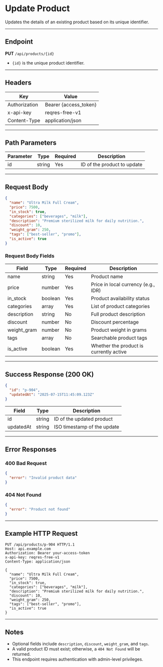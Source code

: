 # Update Product

Updates the details of an existing product based on its unique identifier.

---

## Endpoint

**PUT** `/api/products/{id}`

- `{id}` is the unique product identifier.

---

## Headers

| Key            | Value                    |
|----------------|--------------------------|
| Authorization  | Bearer {access_token}    |
| x-api-key      | reqres-free-v1           |
| Content-Type   | application/json         |

---

## Path Parameters

| Parameter | Type   | Required | Description                          |
|-----------|--------|----------|--------------------------------------|
| id        | string | Yes      | ID of the product to update          |

---

## Request Body

```json
{
  "name": "Ultra Milk Full Cream",
  "price": 7500,
  "in_stock": true,
  "categories": ["beverages", "milk"],
  "description": "Premium sterilized milk for daily nutrition.",
  "discount": 10,
  "weight_gram": 250,
  "tags": ["best-seller", "promo"],
  "is_active": true
}
```

### Request Body Fields

| Field        | Type    | Required | Description                             |
|--------------|---------|----------|-----------------------------------------|
| name         | string  | Yes      | Product name                            |
| price        | number  | Yes      | Price in local currency (e.g., IDR)     |
| in_stock     | boolean | Yes      | Product availability status             |
| categories   | array   | Yes      | List of product categories              |
| description  | string  | No       | Full product description                |
| discount     | number  | No       | Discount percentage                     |
| weight_gram  | number  | No       | Product weight in grams                 |
| tags         | array   | No       | Searchable product tags                 |
| is_active    | boolean | Yes      | Whether the product is currently active |

---

## Success Response (200 OK)

```json
{
  "id": "p-904",
  "updatedAt": "2025-07-15T11:45:09.123Z"
}
```

| Field       | Type   | Description                       |
|-------------|--------|-----------------------------------|
| id          | string | ID of the updated product         |
| updatedAt   | string | ISO timestamp of the update       |

---

## Error Responses

### 400 Bad Request

```json
{
  "error": "Invalid product data"
}
```

### 404 Not Found

```json
{
  "error": "Product not found"
}
```

---

## Example HTTP Request

```http
PUT /api/products/p-904 HTTP/1.1
Host: api.example.com
Authorization: Bearer your-access-token
x-api-key: reqres-free-v1
Content-Type: application/json

{
  "name": "Ultra Milk Full Cream",
  "price": 7500,
  "in_stock": true,
  "categories": ["beverages", "milk"],
  "description": "Premium sterilized milk for daily nutrition.",
  "discount": 10,
  "weight_gram": 250,
  "tags": ["best-seller", "promo"],
  "is_active": true
}
```

---

## Notes

- Optional fields include `description`, `discount`, `weight_gram`, and `tags`.
- A valid product ID must exist; otherwise, a `404 Not Found` will be returned.
- This endpoint requires authentication with admin-level privileges.
```
